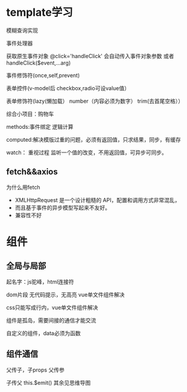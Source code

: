 # template学习
模糊查询实现

事件处理器

获取原生事件对象 @click='handleClick' 会自动传入事件对象参数 或者handleClick($event,...arg)

事件修饰符(once,self,prevent)

表单控件(v-model后 checkbox,radio可设value值）

表单修饰符(lazy(懒加载） number（内容必须为数字） trim(去首尾空格））

综合小项目：购物车

methods:事件绑定 逻辑计算

computed:解决模版过重的问题，必须有返回值，只求结果，同步，有缓存

watch： 重视过程  监听一个值的改变，不用返回值，可异步可同步。

## fetch&&axios
为什么用fetch
- XMLHttpRequest 是一个设计粗糙的 API，配置和调用方式非常混乱，
- 而且基于事件的异步模型写起来不友好。
- 兼容性不好

# 组件

## 全局与局部

起名字：js驼峰，html连接符

dom片段 无代码提示，无高亮 vue单文件组件解决

css只能写成行内，vue单文件组件解决

组件是孤岛，需要间接的通信才能交流

自定义的组件，data必须为函数

## 组件通信

父传子，子props 父传参

子传父 this.$emit()
其余见思维导图
